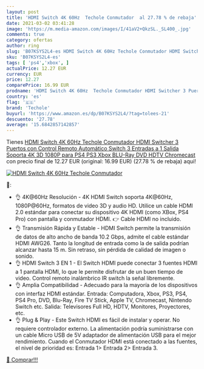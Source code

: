 ```yaml
---
layout: post
title: 'HDMI Switch 4K 60Hz  Techole Conmutador  al 27.78 % de rebaja'
date: 2021-03-02 03:41:28
image: 'https://m.media-amazon.com/images/I/41aV2+QkzSL._SL400_.jpg'
comments: true
category: ofertas
author: ring
slug: 'B07KSYS2L4-es HDMI Switch 4K 60Hz Techole Conmutador HDMI Switcher 3...'
sku: 'B07KSYS2L4-es'
tags: [ 'ps4','xbox', ]
actualPrice: 12.27 EUR
currency: EUR
price: 12.27
comparePrice: 16.99 EUR
prodname: 'HDMI Switch 4K 60Hz  Techole Conmutador HDMI Switcher 3 Puertos con Control Remoto  Automático Switch 3 Entradas a 1 Salida  Soporta 4K  3D  1080P para PS4  PS3  Xbox  BLU-Ray  DVD  HDTV  Chromecast'
country: 'es'
flag: '🇪🇸'
brand: 'Techole'
buyurl: 'https://www.amazon.es/dp/B07KSYS2L4/?tag=tolees-21'
descuento: '27.78'
average: '15.6842857142857'
---
```


Tienes [HDMI Switch 4K 60Hz  Techole Conmutador HDMI Switcher 3 Puertos con Control Remoto  Automático Switch 3 Entradas a 1 Salida  Soporta 4K  3D  1080P para PS4  PS3  Xbox  BLU-Ray  DVD  HDTV  Chromecast](https://www.amazon.es/dp/B07KSYS2L4/?tag=tolees-21) con precio final de  12.27 EUR (original: 16.99 EUR) (27.78 %  de rebaja) aqui!

[![HDMI Switch 4K 60Hz  Techole Conmutador ](https://m.media-amazon.com/images/I/41aV2+QkzSL._SL400_.jpg)](https://www.amazon.es/dp/B07KSYS2L4/?tag=tolees-21)

🔎:

- 👌 4K@60Hz Resolución - 4K HDMI Switch soporta 4K@60Hz, 1080P@60Hz, formatos de video 3D y audio HD. Utilice un cable HDMI 2.0 estándar para conectar su dispositivo 4K HDMI (como XBox, PS4 Pro) con pantalla y conmutador HDMI. 👉 Cable HDMI no incluido.
- 👌 Transmisión Rápida y Estable - HDMI Switch permite la transmisión de datos de alto ancho de banda 10.2 Gbps, admite el cable estándar HDMI AWG26. Tanto la longitud de entrada como la de salida podrían alcanzar hasta 15 m. Sin retraso, sin pérdida de calidad de imagen o sonido.
- 👌 HDMI Switch 3 EN 1 - El Switch HDMI puede conectar 3 fuentes HDMI a 1 pantalla HDMI, lo que le permite disfrutar de un buen tiempo de video. Control remoto inalámbrico IR switch la señal libremente.
- 👌 Amplia Compatibilidad - Adecuado para la mayoría de los dispositivos con interfaz HDMI estándar. Entrada: Computadora, Xbox, PS3, PS4, PS4 Pro, DVD, Blu-Ray, Fire TV Stick, Apple TV, Chromecast, Nintendo Switch etc. Salida: Televisores Full HD, HDTV, Monitores, Proyectores, etc.
- 👌 Plug & Play - Este Switch HDMI es fácil de instalar y operar. No requiere controlador externo. La alimentación podría suministrarse con un cable Micro USB de 5V adaptador de alimentación USB para el mejor rendimiento. Cuando el Conmutador HDMI está conectado a las fuentes, el nivel de prioridad es: Entrada 1> Entrada 2> Entrada 3.

[🛒 Comprar!!!](https://www.amazon.es/dp/B07KSYS2L4/?tag=tolees-21)
